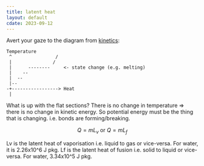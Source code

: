 ```yaml
---
title: latent heat
layout: default
cdate: 2023-09-12
---
```


Avert your gaze to the diagram from [kinetics](kinetics.md):

```
Temperature
 ^                /
 |               /
 |      --------     <- state change (e.g. melting)
 |    --
 |  --
 |--
-+-----------------> Heat
 |
```

What is up with the flat sections? There is no change in temperature => there is no change in kinetic energy. So potential energy must be the thing that is changing. i.e. bonds are forming/breaking.

$$Q=mL_{v}\text{ or }Q=mL_{f}$$

Lv is the latent heat of vaporisation i.e. liquid to gas or vice-versa. For water, it is 2.26x10^6 J pkg. Lf is the latent heat of fusion i.e. solid to liquid or vice-versa. For water, 3.34x10^5 J pkg.
